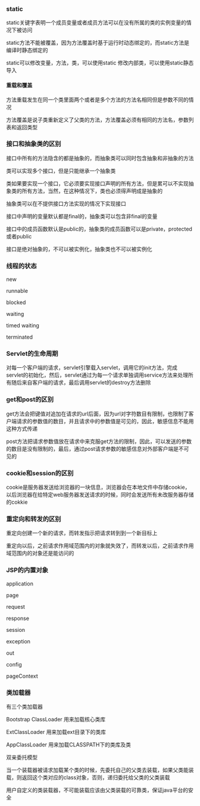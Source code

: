 ### static 

static关键字表明一个成员变量或者成员方法可以在没有所属的类的实例变量的情况下被访问

static方法不能被覆盖，因为方法覆盖时基于运行时动态绑定的，而static方法是编译时静态绑定的

static可以修改变量，方法，类，可以使用static 修改内部类，可以使用static静态导入

#### 重载和覆盖

方法重载发生在同一个类里面两个或者是多个方法的方法名相同但是参数不同的情况

方法覆盖是说子类重新定义了父类的方法，方法覆盖必须有相同的方法名，参数列表和返回类型

### 接口和抽象类的区别

接口中所有的方法隐含的都是抽象的，而抽象类可以同时包含抽象和非抽象的方法

类可以实现多个接口，但是只能继承一个抽象类

类如果要实现一个接口，它必须要实现接口声明的所有方法，但是累可以不实现抽象类的所有方法，当然，在这种情况下，类也必须得声明成是抽象的

抽象类可以在不提供接口方法实现的情况下实现接口

接口中声明的变量默认都是final的，抽象类可以包含非final的变量

接口中的成员函数默认是public的，抽象类的成员函数可以是private，protected或者public

接口是绝对抽象的，不可以被实例化，抽象类也不可以被实例化

### 线程的状态

new 

runnable 

blocked

waiting

timed waiting

terminated

### Servlet的生命周期

对每一个客户端的请求，servlet引擎载入servlet，调用它的init方法，完成servlet的初始化，然后，servlet通过为每一个请求单独调用service方法来处理所有随后来自客户端的请求，最后调用servlet的destroy方法删除

### get和post的区别

get方法会把键值对追加在请求的url后面，因为url对字符数目有限制，也限制了客户端请求的参数值的数目，并且请求中的参数值是可见的，因此，敏感信息不能用这种方式传递

post方法把请求参数值放在请求中来克服get方法的限制，因此，可以发送的参数的数目是没有限制的，最后，通过post请求参数的敏感信息对外部客户端是不可见的

### cookie和session的区别

cookie是服务器发送给浏览器的一块信息，浏览器会在本地文件中存储cookie，以后浏览器在给特定web服务器发送请求的时候，同时会发送所有未改服务器存储的cokkie

### 重定向和转发的区别

重定向创建一个新的请求，而转发指示把请求转到到一个新目标上

重定向以后，之前请求作用域范围内的对象就失效了，而转发以后，之前请求作用域范围内的对象还是能访问的

### JSP的内置对象

application

page

request

response

session

exception

out

config

pageContext

### 类加载器

有三个类加载器

Bootstrap ClassLoader 用来加载核心类库

ExtClassLoader 用来加载ext目录下的类库

AppClassLoader 用来加载CLASSPATH下的类库及类

双亲委托模型

当一个装载器被请求加载某个类的时候，先委托自己的父类去装载，如果父类能装载，则返回这个类对应的class对象，否则，递归委托给父类的父类装载

用户自定义的类装载器，不可能装载应该由父类装载的可靠类，保证java平台的安全
